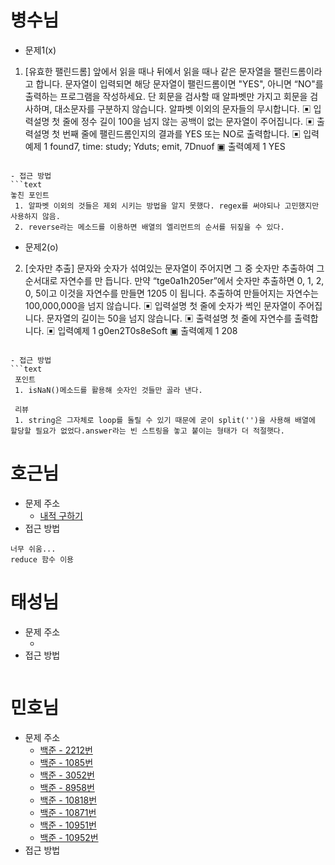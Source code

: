 # 병수님

-   문제1(x)

1. [유효한 팰린드롬]
   앞에서 읽을 때나 뒤에서 읽을 때나 같은 문자열을 팰린드롬이라고 합니다.
   문자열이 입력되면 해당 문자열이 팰린드롬이면 "YES", 아니면 “NO"를 출력하는 프로그램을 작성하세요.
   단 회문을 검사할 때 알파벳만 가지고 회문을 검사하며, 대소문자를 구분하지 않습니다. 알파벳 이외의 문자들의 무시합니다.
   ▣ 입력설명
   첫 줄에 정수 길이 100을 넘지 않는 공백이 없는 문자열이 주어집니다.
   ▣ 출력설명
   첫 번째 줄에 팰린드롬인지의 결과를 YES 또는 NO로 출력합니다.
   ▣ 입력예제 1
   found7, time: study; Yduts; emit, 7Dnuof
   ▣ 출력예제 1 YES

````

- 접근 방법
```text
놓친 포인트
 1. 알파벳 이외의 것들은 제외 시키는 방법을 알지 못했다. regex를 써야되나 고민했지만 사용하지 않음.
 2. reverse라는 메소드를 이용하면 배열의 엘리먼트의 순서를 뒤짚을 수 있다.

````

-   문제2(o)

2. [숫자만 추출]
   문자와 숫자가 섞여있는 문자열이 주어지면 그 중 숫자만 추출하여 그 순서대로 자연수를 만 듭니다.
   만약 “tge0a1h205er”에서 숫자만 추출하면 0, 1, 2, 0, 5이고 이것을 자연수를 만들면 1205 이 됩니다.
   추출하여 만들어지는 자연수는 100,000,000을 넘지 않습니다.
   ▣ 입력설명
   첫 줄에 숫자가 썩인 문자열이 주어집니다. 문자열의 길이는 50을 넘지 않습니다.
   ▣ 출력설명
   첫 줄에 자연수를 출력합니다.
   ▣ 입력예제 1 g0en2T0s8eSoft
   ▣ 출력예제 1 208

````

- 접근 방법
```text
 포인트
 1. isNaN()메소드를 활용해 숫자인 것들만 골라 낸다.

 리뷰
 1. string은 그자체로 loop를 돌릴 수 있기 때문에 굳이 split('')을 사용해 배열에 할당할 필요가 없었다.answer라는 빈 스트링을 놓고 붙이는 형태가 더 적절햇다.
````

# 호근님

-   문제 주소
    -   [내적 구하기](https://programmers.co.kr/learn/courses/30/lessons/70128?language=javascript)
-   접근 방법

```
너무 쉬움...
reduce 함수 이용
```

# 태성님

-   문제 주소
    -   []()
-   접근 방법

```text

```

# 민호님

-   문제 주소
    -   [백준 - 2212번](https://www.acmicpc.net/problem/2212)
    -   [백준 - 1085번](https://www.acmicpc.net/problem/1085)
    -   [백준 - 3052번](https://www.acmicpc.net/problem/3052)
    -   [백준 - 8958번](https://www.acmicpc.net/problem/8958)
    -   [백준 - 10818번](https://www.acmicpc.net/problem/10818)
    -   [백준 - 10871번](https://www.acmicpc.net/problem/10871)
    -   [백준 - 10951번](https://www.acmicpc.net/problem/10951)
    -   [백준 - 10952번](https://www.acmicpc.net/problem/10952)
-   접근 방법

```text

```
